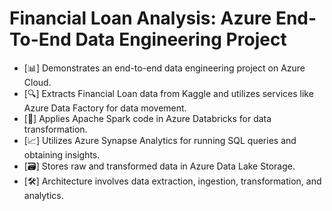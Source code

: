 <!DOCTYPE html>
<html lang="en">
<head>
    <meta charset="UTF-8">
    <meta name="viewport" content="width=device-width, initial-scale=1.0">
   
</head>
<body>
    <h1>Financial Loan Analysis: Azure End-To-End Data Engineering Project</h1>
    <ul>
        <li>[📊] Demonstrates an end-to-end data engineering project on Azure Cloud.</li>
        <li>[🔍] Extracts Financial Loan data from Kaggle and utilizes services like Azure Data Factory for data movement.</li>
        <li>[🔄] Applies Apache Spark code in Azure Databricks for data transformation.</li>
        <li>[📈] Utilizes Azure Synapse Analytics for running SQL queries and obtaining insights.</li>
        <li>[🗃️] Stores raw and transformed data in Azure Data Lake Storage.</li>
        <li>[🛠️] Architecture involves data extraction, ingestion, transformation, and analytics.</li>
    </ul>
    <!-- Additional content or descriptions can be added here -->
</body>
</html>



